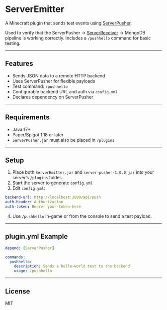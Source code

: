 # ServerEmitter

A Minecraft plugin that sends test events using [ServerPusher](https://github.com/CappyTech/ServerPusher).

Used to verify that the ServerPusher → [ServerReceiver](https://github.com/CappyTech/ServerReceiver) → MongoDB pipeline is working correctly. Includes a `/pushhello` command for basic testing.

---

## Features

- Sends JSON data to a remote HTTP backend
- Uses ServerPusher for flexible payloads
- Test command: `/pushhello`
- Configurable backend URL and auth via `config.yml`
- Declares dependency on ServerPusher

---

## Requirements

- Java 17+
- Paper/Spigot 1.18 or later
- `ServerPusher.jar` must also be placed in `/plugins`

---

## Setup

1. Place both `ServerEmitter.jar` and `server-pusher-1.0.0.jar` into your server’s `/plugins` folder.
2. Start the server to generate `config.yml`
3. Edit `config.yml`:

```yaml
backend-url: http://localhost:3000/api/push
auth-header: Authorization
auth-token: Bearer your-token-here
```

4. Use `/pushhello` in-game or from the console to send a test payload.

---

## plugin.yml Example

```yaml
depend: [ServerPusher]

commands:
  pushhello:
    description: Sends a hello-world test to the backend
    usage: /pushhello
```

---

## License

MIT
